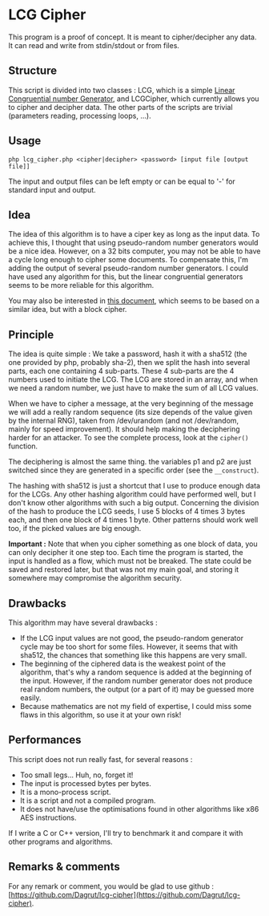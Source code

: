 LCG Cipher
==========

This program is a proof of concept. It is meant to cipher/decipher any data. 
It can read and write from stdin/stdout or from files.

Structure
---------

This script is divided into two classes : LCG, which is a simple [Linear 
Congruential number 
Generator](http://en.wikipedia.org/wiki/Linear_congruential_generator), and 
LCGCipher, which currently allows you to cipher and decipher data. The other 
parts of the scripts are trivial (parameters reading, processing loops, ...).

Usage
-----

	php lcg_cipher.php <cipher|decipher> <password> [input file [output file]]

The input and output files can be left empty or can be equal to '-' for 
standard input and output.

Idea
----

The idea of this algorithm is to have a ciper key as long as the input data. 
To achieve this, I thought that using pseudo-random number generators would 
be a nice idea. However, on a 32 bits computer, you may not be able to have 
a cycle long enough to cipher some documents. To compensate this, I'm adding 
the output of several pseudo-random number generators. I could have used any 
algorithm for this, but the linear congruential generators seems to be more 
reliable for this algorithm.

You may also be interested in [this 
document](http://research.ijcaonline.org/volume50/number19/pxc3880973.pdf), 
which seems to be based on a similar idea, but with a block cipher.

Principle
---------

The idea is quite simple : We take a password, hash it with a sha512 (the 
one provided by php, probably sha-2), then we split the hash into several 
parts, each one containing 4 sub-parts. These 4 sub-parts are the 4 numbers 
used to initiate the LCG. The LCG are stored in an array, and when we need a 
random number, we just have to make the sum of all LCG values.

When we have to cipher a message, at the very beginning of the message we 
will add a really random sequence (its size depends of the value given by the 
internal RNG), taken from /dev/urandom (and not /dev/random, mainly for 
speed improvement). It should help making the deciphering harder for an 
attacker. To see the complete process, look at the `cipher()` function.

The deciphering is almost the same thing. the variables p1 and p2 are just 
switched since they are generated in a specific order (see the `__construct`).

The hashing with sha512 is just a shortcut that I use to produce enough data 
for the LCGs. Any other hashing algorithm could have performed well, but I 
don't know other algorithms with such a big output. Concerning the division 
of the hash to produce the LCG seeds, I use 5 blocks of 4 times 3 bytes 
each, and then one block of 4 times 1 byte. Other patterns should work well 
too, if the picked values are big enough.

**Important :** Note that when you cipher something as one block of data, 
you can only decipher it one step too. Each time the program is started, the 
input is handled as a flow, which must not be breaked. The state could be 
saved and restored later, but that was not my main goal, and storing it 
somewhere may compromise the algorithm security.

Drawbacks
---------

This algorithm may have several drawbacks :
* If the LCG input values are not good, the pseudo-random generator cycle may 
  be too short for some files. However, it seems that with sha512, the chances 
  that something like this happens are very small.
* The beginning of the ciphered data is the weakest point of the algorithm,
  that's why a random sequence is added at the beginning of the input. 
  However, if the random number generator does not produce real random 
  numbers, the output (or a part of it) may be guessed more easily.
* Because mathematics are not my field of expertise, I could miss some flaws 
  in this algorithm, so use it at your own risk!

Performances
------------

This script does not run really fast, for several reasons :
* Too small legs... Huh, no, forget it!
* The input is processed bytes per bytes.
* It is a mono-process script.
* It is a script and not a compiled program.
* It does not have/use the optimisations found in other algorithms like x86 AES
  instructions.

If I write a C or C++ version, I'll try to benchmark it and compare it with 
other programs and algorithms.

Remarks & comments
------------------

For any remark or comment, you would be glad to use github :
[https://github.com/Dagrut/lcg-cipher](https://github.com/Dagrut/lcg-cipher).
